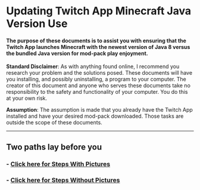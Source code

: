 # Updating Twitch App Minecraft Java Version Use

#### The purpose of these documents is to assist you with ensuring that the Twitch App launches Minecraft with the newest version of Java 8 versus the bundled Java version for mod-pack play enjoyment.

**Standard Disclaimer**: As with anything found online, I recommend you research your problem and the solutions posed. These documents will have you installing, and possibly uninstalling, a program to your computer. The creator of this document and anyone who serves these documents take no responsibility to the safety and functionality of your computer. You do this at your own risk.

**Assumption**: The assumption is made that you already have the Twitch App installed and have your desired mod-pack downloaded. Those tasks are outside the scope of these documents.

---

## Two paths lay before you

### - [Click here for Steps With Pictures](https://github.com/Preocts/darko_java_help/blob/source/walkthru-pic.md)

### - [Click here for Steps Without Pictures](https://github.com/Preocts/darko_java_help/blob/source/walkthru-nopic.md)